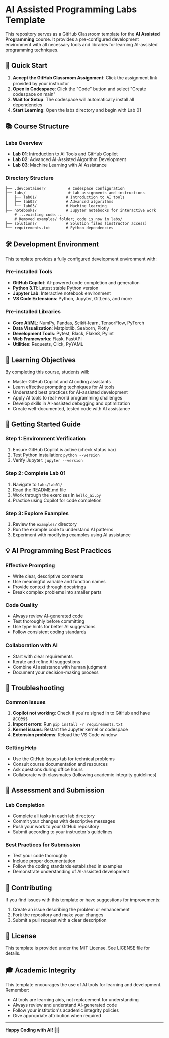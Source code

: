 # AI Assisted Programming Labs Template

This repository serves as a GitHub Classroom template for the **AI Assisted Programming** course. It provides a pre-configured development environment with all necessary tools and libraries for learning AI-assisted programming techniques.

## 🚀 Quick Start

1. **Accept the GitHub Classroom Assignment**: Click the assignment link provided by your instructor
2. **Open in Codespace**: Click the "Code" button and select "Create codespace on main"
3. **Wait for Setup**: The codespace will automatically install all dependencies
4. **Start Learning**: Open the labs directory and begin with Lab 01

## 📚 Course Structure

### Labs Overview
- **Lab 01**: Introduction to AI Tools and GitHub Copilot
- **Lab 02**: Advanced AI-Assisted Algorithm Development
- **Lab 03**: Machine Learning with AI Assistance

### Directory Structure
```
├── .devcontainer/          # Codespace configuration
├── labs/                   # Lab assignments and instructions
│   ├── lab01/             # Introduction to AI tools
│   ├── lab02/             # Advanced algorithms
│   └── lab03/             # Machine learning
├── notebooks/             # Jupyter notebooks for interactive work
	# ...existing code...
	# Removed examples/ folder; code is now in labs/
├── solutions/             # Solution files (instructor access)
└── requirements.txt       # Python dependencies
```

## 🛠️ Development Environment

This template provides a fully configured development environment with:

### Pre-installed Tools
- **GitHub Copilot**: AI-powered code completion and generation
- **Python 3.11**: Latest stable Python version
- **Jupyter Lab**: Interactive notebook environment
- **VS Code Extensions**: Python, Jupyter, GitLens, and more

### Pre-installed Libraries
- **Core AI/ML**: NumPy, Pandas, Scikit-learn, TensorFlow, PyTorch
- **Data Visualization**: Matplotlib, Seaborn, Plotly
- **Development Tools**: Pytest, Black, Flake8, Pylint
- **Web Frameworks**: Flask, FastAPI
- **Utilities**: Requests, Click, PyYAML

## 📖 Learning Objectives

By completing this course, students will:
- Master GitHub Copilot and AI coding assistants
- Learn effective prompting techniques for AI tools
- Understand best practices for AI-assisted development
- Apply AI tools to real-world programming challenges
- Develop skills in AI-assisted debugging and optimization
- Create well-documented, tested code with AI assistance

## 🎯 Getting Started Guide

### Step 1: Environment Verification
1. Ensure GitHub Copilot is active (check status bar)
2. Test Python installation: `python --version`
3. Verify Jupyter: `jupyter --version`

### Step 2: Complete Lab 01
1. Navigate to `labs/lab01/`
2. Read the README.md file
3. Work through the exercises in `hello_ai.py`
4. Practice using Copilot for code completion

### Step 3: Explore Examples
1. Review the `examples/` directory
2. Run the example code to understand AI patterns
3. Experiment with modifying examples using AI assistance

## 💡 AI Programming Best Practices

### Effective Prompting
- Write clear, descriptive comments
- Use meaningful variable and function names
- Provide context through docstrings
- Break complex problems into smaller parts

### Code Quality
- Always review AI-generated code
- Test thoroughly before committing
- Use type hints for better AI suggestions
- Follow consistent coding standards

### Collaboration with AI
- Start with clear requirements
- Iterate and refine AI suggestions
- Combine AI assistance with human judgment
- Document your decision-making process

## 🔧 Troubleshooting

### Common Issues
1. **Copilot not working**: Check if you're signed in to GitHub and have access
2. **Import errors**: Run `pip install -r requirements.txt`
3. **Kernel issues**: Restart the Jupyter kernel or codespace
4. **Extension problems**: Reload the VS Code window

### Getting Help
- Use the GitHub Issues tab for technical problems
- Consult course documentation and resources
- Ask questions during office hours
- Collaborate with classmates (following academic integrity guidelines)

## 📝 Assessment and Submission

### Lab Completion
- Complete all tasks in each lab directory
- Commit your changes with descriptive messages
- Push your work to your GitHub repository
- Submit according to your instructor's guidelines

### Best Practices for Submission
- Test your code thoroughly
- Include proper documentation
- Follow the coding standards established in examples
- Demonstrate understanding of AI-assisted development

## 🤝 Contributing

If you find issues with this template or have suggestions for improvements:
1. Create an issue describing the problem or enhancement
2. Fork the repository and make your changes
3. Submit a pull request with a clear description

## 📄 License

This template is provided under the MIT License. See LICENSE file for details.

## 🎓 Academic Integrity

This template encourages the use of AI tools for learning and development. Remember:
- AI tools are learning aids, not replacement for understanding
- Always review and understand AI-generated code
- Follow your institution's academic integrity policies
- Give appropriate attribution when required

---

**Happy Coding with AI! 🤖✨**